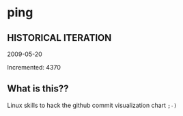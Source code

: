 # ping

## HISTORICAL ITERATION
2009-05-20

Incremented: 4370

## What is this?? 
Linux skills to hack the github commit visualization chart `;-)`
